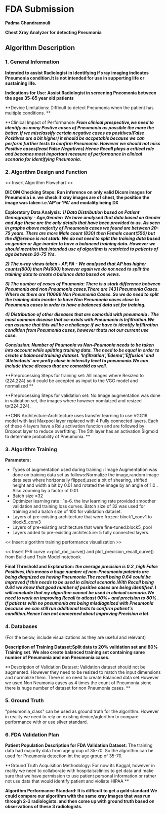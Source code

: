 # FDA  Submission

**Padma Chandramouli**

**Chest Xray Analyzer for detecting Pneumonia**

## Algorithm Description 

### 1. General Information

**Intended to assist Radiologist in identifying if xray imaging indicates Pneumonia condition.It is not intended for use in supporting life or sustaining life.** 

**Indications for Use: Assist Radiologist in screening Pneomonia between the ages 35-65 year old patients**

**Device Limitations: Difficult to detect Pneumonia when the patient has multiple conditions. **

**Clinical Impact of Performance: 
***From clinical prespective,we need to identify as many Postive cases of Pneumonia as possible the more the better. If we misclassify certain negative cases as positives(False Positives are a bit higher) it should be accpetable because we can perform further tests to confirm Pneumonia. However we should not miss Positive cases(least False Negatives) Hence Recall plays a critical role and becomes most important measure of performance in clinical scenario for identifying Pneumonia.*** 


### 2. Algorithm Design and Function

<< Insert Algorithm Flowchart >>

**DICOM Checking Steps: Run inference on only valid Dicom images for Pneumonia i.e. we check if xray images are of chest, the position the image was taken i.e.'AP'or 'PA' and modality being DX**

**Exploratory Data Analysis:**
***1) Data Distribution based on Patient Demography - Age,Gender: We have analysed that data based on Gender and Age these are the only details that have been provided to us. As seen in graphs above majority of Pneumonia cases we found are between 20-75 years. There are more Male count (830) then Female count(550) but the difference is not stark. We do not need to split the training data based on gender or Age inorder to have a balanced training data. However we should mention that intended use of algorithm is restricted to patients of age between 20-75 Yrs.***

***2) The x-ray views taken - AP,PA - We analysed that AP has higher counts(800) then PA(600) however again we do not need to split the training data to create a balance data based on views.***

***3) The number of cases of Pnumonia: There is a stark difference between Pneumonia and non Pneumonia cases.There are 1431 Pneumonia Cases. Where as there are 110689 Non Pneumonia Cases. So we do need to split the training data inorder to have Non Penumonia cases close to Pneumonia cases in order to have a balanced data set for training.***

***4) Distribution of other diseases that are comorbid with pneumonia : The most common disease that co-exists with Pneumonia is Infiltration.We can assume that this will be a challenge if we have to identify Infiltration condition from Pneumonia cases, however thats not our current use case.***

***Conclusion:
Number of Pnumonia vs Non-Pnumonia needs to be taken into account while splitting training data. The need to be equal in order to create a balanced training dataset.
'Infiltration','Edema','Effusion' and 'Atelectasis' are pretty close in intensity level to pneumonia.We can include these dieases that are comorbid as well.***

**Preprocessing Steps for training set: 
All images where Resized to (224,224)  so it could be accepted as input to the VGG model and normalized **

**Preprocessing Steps for validation set: No Image augmentation was done in validation set, the images where however nomlaized and resized to(224,224).

**CNN Architecture:Architecture uses transfer learning to use VGG16 model with last Maxpool layer replaced with 4 Fully connected layers. Each of these 4 layers have a Relu activation function and are followed by Dropout layer to reduce overfitting. The 5th layer has an activation Sigmoid to determine probability of Pneumonia. **


### 3. Algorithm Training

**Parameters:**
* Types of augmentation used during training : Image Augmentation was done on training data set as follows:Normalize the image,random image data sets where horizontally flipped,used a bit of shearing, shifted height and width a bit by 0.01 and rotated the image by an angle of 1.0 . Also zooming by a factor of 0.01.
* Batch size =32
* Optimizer learning rate : 1e-6. the low learning rate provided smoother validation and training loss curves. Batch size of 32 was used for training and a batch size of 100 for validation dataset.
* Layers of pre-existing architecture that were frozen: block1_conv1 to block5_conv3
* Layers of pre-existing architecture that were fine-tuned:block5_pool
* Layers added to pre-existing architecture: 5 fully connected layers. 


<< Insert algorithm training performance visualization >> 

<< Insert P-R curve >>plot_roc_curve() and plot_precision_recall_curve() from Build and Train Model notebook

**Final Threshold and Explanation:**
***the average precision is 0.2 ,high False Positives,this means a huge number of non-Pneumonia pateints are being diagnized as having Pneumonia.The recall being 0.64 could be improved if this needs to be used in clinical scenario.With Recall being 0.64 we know that good number of positive cases are being identified. I will conclude that my algorithm cannot be used in clinical scenario.We need to work on improving Recall to atleast 90%+ and precision to 80% . If patients with no pneumonia are being misdiagnized with Pneumonia because we can still run additional tests to confirm patient's condition.Hence I am not concerned about improving Precision a lot.***

### 4. Databases
 (For the below, include visualizations as they are useful and relevant)

**Description of Training Dataset:Split data to 20% validation set and 80% Training set. We also create balanced training set containing same number of Pneumonia and non Pneumonia cases.** 


**Description of Validation Dataset: Validation dataset should not be augmented. However they need to be resized to match the input dimensions and normalize them. There is no need to create Balanced data set.However we used Non Neumonia cases as 4 times the count of Pneumonia sicne there is huge number of dataset for non Pneumonia cases. ** 


### 5. Ground Truth
"pneumonia_class" can be used as ground truth for the algorithm. However in reality we need to rely on existing device/aglorithm to compare performance with or use silver standard.



### 6. FDA Validation Plan

**Patient Population Description for FDA Validation Dataset:** The training data had majority data from age group of 35-70. So the algorithm can be used for Pneumonia detection int the age group of 35-70.

**Ground Truth Acquisition Methodology: For now its Kaggal, however in reality we need to collaborate with hospitals/clinics to get data and make sure that we have permission to use patient personal information or rather not use data that would identify patient and violiate HIPAA ** 

**Algorithm Performance Standard: It is difficult to get a gold standard We could compare our algorithm with the same xray images that was run through 2-3 radiologists. and then come up with ground truth based on observations of these 3 radiologists.**
